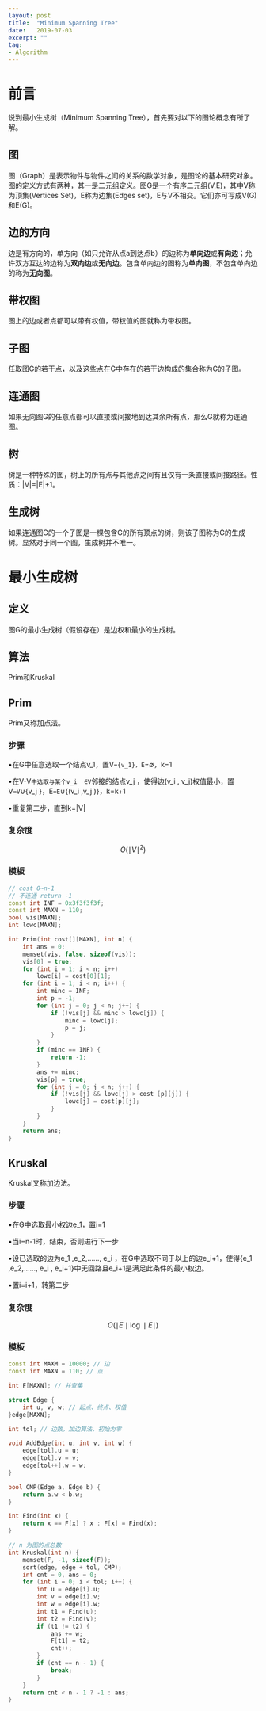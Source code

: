 ```yaml
---
layout: post
title:  "Minimum Spanning Tree"
date:   2019-07-03
excerpt: ""
tag:
- Algorithm
---
```


# 前言

说到最小生成树（Minimum Spanning Tree），首先要对以下的图论概念有所了解。

## 图

图（Graph）是表示物件与物件之间的关系的数学对象，是图论的基本研究对象。图的定义方式有两种，其一是二元组定义。图G是一个有序二元组(V,E)，其中V称为顶集(Vertices Set)，E称为边集(Edges set)，E与V不相交。它们亦可写成V(G)和E(G)。

## 边的方向

边是有方向的，单方向（如只允许从点a到达点b）的边称为**单向边**或**有向边**；允许双方互达的边称为**双向边**或**无向边**。包含单向边的图称为**单向图**，不包含单向边的称为**无向图**。

## 带权图

图上的边或者点都可以带有权值，带权值的图就称为带权图。

## 子图

任取图G的若干点，以及这些点在G中存在的若干边构成的集合称为G的子图。

## 连通图

如果无向图G的任意点都可以直接或间接地到达其余所有点，那么G就称为连通图。

## 树

树是一种特殊的图，树上的所有点与其他点之间有且仅有一条直接或间接路径。性质：|V|=|E|+1。

## 生成树

如果连通图G的一个子图是一棵包含G的所有顶点的树，则该子图称为G的生成树。显然对于同一个图，生成树并不唯一。

# 最小生成树

## 定义

图G的最小生成树（假设存在）是边权和最小的生成树。

## 算法

Prim和Kruskal

## Prim

Prim又称加点法。

### 步骤

•在G中任意选取一个结点v_1，置V`={v_1}，E`=∅，k=1

•在V-V`中选取与某个v_i  ∈V`邻接的结点v_j  ，使得边(v_i  , v_j)权值最小，置V`=V`∪{v_j  }，E`=E`∪{(v_i  ,v_j  )}，k=k+1

•重复第二步，直到k=|V|

### 复杂度

$$
O(\mid V\mid^2)
$$



### 模板

```c++
// cost 0~n-1
// 不连通 return -1
const int INF = 0x3f3f3f3f;
const int MAXN = 110;
bool vis[MAXN];
int lowc[MAXN];

int Prim(int cost[][MAXN], int n) {
	int ans = 0;
	memset(vis, false, sizeof(vis));
	vis[0] = true;
	for (int i = 1; i < n; i++)
		lowc[i] = cost[0][1];
	for (int i = 1; i < n; i++) {
		int minc = INF;
		int p = -1;
		for (int j = 0; j < n; j++) {
			if (!vis[j] && minc > lowc[j]) {
				minc = lowc[j];
				p = j;
			}
		}
		if (minc == INF) {
			return -1;
		}
		ans += minc;
		vis[p] = true;
		for (int j = 0; j < n; j++) {
			if (!vis[j] && lowc[j] > cost [p][j]) {
				lowc[j] = cost[p][j];
			}
		}
	}
	return ans;
}
```

## Kruskal

Kruskal又称加边法。

### 步骤

•在G中选取最小权边e_1，置i=1

•当i=n-1时，结束，否则进行下一步

•设已选取的边为e_1  ,e_2,……, e_i  ，在G中选取不同于以上的边e_i+1，使得{e_1  ,e_2,……, e_i  , e_i+1}中无回路且e_i+1是满足此条件的最小权边。

•置i=i+1，转第二步

### 复杂度

$$
O(\mid E\mid \log \mid E \mid)
$$



### 模板

```c++
const int MAXM = 10000; // 边
const int MAXN = 110; // 点

int F[MAXN]; // 并查集

struct Edge {
	int u, v, w; // 起点、终点、权值
}edge[MAXN];

int tol; // 边数，加边算法，初始为零

void AddEdge(int u, int v, int w) {
	edge[tol].u = u;
	edge[tol].v = v;
	edge[tol++].w = w;
}

bool CMP(Edge a, Edge b) {
	return a.w < b.w;
}

int Find(int x) {
	return x == F[x] ? x : F[x] = Find(x);
}

// n 为图的点总数
int Kruskal(int n) {
	memset(F, -1, sizeof(F));
	sort(edge, edge + tol, CMP);
	int cnt = 0, ans = 0;
	for (int i = 0; i < tol; i++) {
		int u = edge[i].u;
		int v = edge[i].v;
		int w = edge[i].w;
		int t1 = Find(u);
		int t2 = Find(v);
		if (t1 != t2) {
			ans += w;
			F[t1] = t2;
			cnt++;
		}
		if (cnt == n - 1) {
			break;
		}
	}
	return cnt < n - 1 ? -1 : ans;
}
```

